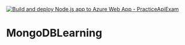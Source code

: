 [![Build and deploy Node.js app to Azure Web App - PracticeApiExam](https://github.com/Simpada/MongoDBLearning/actions/workflows/master_practiceapiexam.yml/badge.svg)](https://github.com/Simpada/MongoDBLearning/actions/workflows/master_practiceapiexam.yml)


# MongoDBLearning
